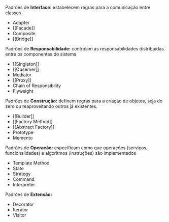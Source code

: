
Padrões de **Interface:** estabelecem regras para a comunicação entre classes
  - Adapter
  - [[Facade]]
  - Composite
  - [[Bridge]]

Padrões de **Responsabilidade:** controlam as responsabilidades distribuídas entre os componentes do sistema
  - [[Singleton]]
  - [[Observer]]
  - Mediator
  - [[Proxy]]
  - Chain of Responsibility
  - Flyweight

Padrões de **Construção:** definem regras para a criação de objetos, seja do zero ou reaproveitando outros já existentes.
  - [[Builder]]
  - [[Factory Method]]
  - [[Abstract Factory]]
  - Prototype
  - Memento

Padrões de **Operação:** especificam como que operações (serviços, funcionalidades) e algoritmos (instruções) são implementados
  - Template Method
  - State
  - Strategy
  - Command
  - Interpreter

Padrões de **Extensão:**
  - Decorator
  - Iterator
  - Visitor